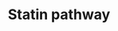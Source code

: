 ---
annotations:
- id: CL:0000182
  parent: native cell
  type: Cell Type Ontology
  value: hepatocyte
- id: DOID:1287
  parent: cardiovascular system disease
  type: Disease Ontology
  value: cardiovascular system disease
- id: PW:0000724
  parent: drug pathway
  type: Pathway Ontology
  value: statin drug pathway
- id: PW:0001933
  parent: disease pathway
  type: Pathway Ontology
  value: hypercholesterolemia pathway
authors:
- Nsalomonis
- MaintBot
- Khanspers
- BruceConklin
- TestUser
- AlexanderPico
- Thomas
- Mkutmon
- Andra
- Egonw
- Ddigles
- Eweitz
citedin:
- link: PMC5075206
  title: Hepatic transcriptome implications for palm fruit juice deterrence of type
    2 diabetes mellitus in young male Nile rats (2016)
- link: PMC4723140
  title: Advanced Running Performance by Genetic Predisposition in Male Dummerstorf
    Marathon Mice (DUhTP) Reveals Higher Sterol Regulatory Element-Binding Protein
    (SREBP) Related mRNA Expression in the Liver and Higher Serum Levels of Progesterone
    (2016)
- link: PMC4546821
  title: Automatically visualise and analyse data on pathways using PathVisioRPC from
    any programming environment (2015)
- link: 10.3390/nu17050757
  title: Isoschaftoside in Fig Leaf Tea Alleviates Nonalcoholic Fatty Liver Disease
    in Mice via the Regulation of Macrophage Polarity (2025)
communities: []
description: 'Statins inhibit endogenous cholesterol production by competitive inhibition
  of HMG-CoA reductase (HMGCR), the enzyme that catalyzes conversion of HMG-CoA to
  mevalonate, an early rate-limiting step in cholesterol synthesis. This pathway delineates
  genes involved in statin pharmacogenomics, including genes involved in mediating
  the effects of statins on plasma lipoprotein metabolism.   Sources: [PharmGKB](https://www.pharmgkb.org/pathway/PA2031)
  and [Wikipedia](http://en.wikipedia.org/wiki/Statin).'
last-edited: 2025-05-21
ndex: null
organisms:
- Mus musculus
redirect_from:
- /index.php/Pathway:WP1
- /instance/WP1
- /instance/WP1_r137182
revision: r137182
schema-jsonld:
- '@context': https://schema.org/
  '@id': https://wikipathways.github.io/pathways/WP1.html
  '@type': Dataset
  creator:
    '@type': Organization
    name: WikiPathways
  description: 'Statins inhibit endogenous cholesterol production by competitive inhibition
    of HMG-CoA reductase (HMGCR), the enzyme that catalyzes conversion of HMG-CoA
    to mevalonate, an early rate-limiting step in cholesterol synthesis. This pathway
    delineates genes involved in statin pharmacogenomics, including genes involved
    in mediating the effects of statins on plasma lipoprotein metabolism.   Sources:
    [PharmGKB](https://www.pharmgkb.org/pathway/PA2031) and [Wikipedia](http://en.wikipedia.org/wiki/Statin).'
  keywords:
  - Abca1
  - Acetyl-CoA
  - Apoa1
  - Apoa4
  - Apoc1
  - Apoc2
  - Apoc3
  - Apoe
  - Cetp
  - Cholesterol
  - Cholesterol ester
  - Cholic acid
  - Cyp7a1
  - Dgat1
  - Fatty acid
  - Hmgcr
  - Lcat
  - Ldlr
  - Lipc
  - Lpl
  - Lrp1
  - Mttp
  - Phospholipid
  - Pltp
  - Scarb1
  - Soat1
  - Statin
  - Triglycerides
  license: CC0
  name: Statin pathway
seo: CreativeWork
title: Statin pathway
wpid: WP1
---